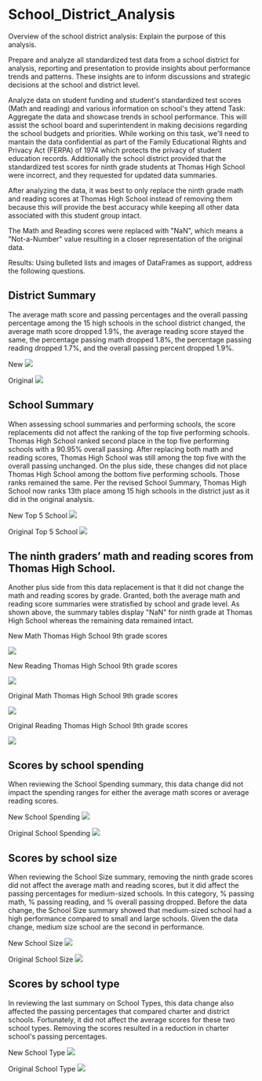 # School_District_Analysis

Overview of the school district analysis: Explain the purpose of this analysis.

Prepare and analyze all standardized test data from a school district for analysis, reporting and presentation to provide insights about performance trends and patterns.
These insights are to inform discussions and strategic decisions at the school and district level. 

Analyze data on student funding and student's standardized test scores (Math and reading) and various information on school's they attend
Task: Aggregate the data and showcase trends in school performance. This will assist the school board and superintendent in making decisions regarding the school budgets
and priorities. While working on this task, we'll need to mantain the data confidential as part of the Family Educational Rights and Privacy Act (FERPA) of 1974 which
protects the privacy of student education records. 
Additionally the school district provided that the standardized test scores for ninth grade students at Thomas High School were incorrect, and they requested for updated data summaries.

After analyzing the data, it was best to only replace the ninth grade math and reading scores at Thomas High School instead of removing them because this will provide the best accuracy while keeping all other data associated with this student group intact.

The Math and Reading scores were replaced with "NaN", which means a "Not-a-Number" value resulting in a closer representation of the original data.

Results: Using bulleted lists and images of DataFrames as support, address the following questions.

## District Summary
The average math score and passing percentages and the overall passing percentage among the 15 high schools in the school district changed, the average math score dropped 1.9%, the average reading score stayed the same, the percentage passing math dropped 1.8%, the percentage passing reading dropped 1.7%, and the overall passing percent dropped 1.9%.

New
![](https://github.com/nadiezhdamhb/School_District_Analysis/blob/main/New%20district%20summary.png)

Original
![](https://github.com/nadiezhdamhb/School_District_Analysis/blob/main/original%20district%20summary.png)


## School Summary

When assessing school summaries and performing schools, the score replacements did not affect the ranking of the top five performing schools. Thomas High School ranked second place in the top five performing schools with a 90.95% overall passing. After replacing both math and reading scores, Thomas High School was still among the top five with the overall passing unchanged. On the plus side, these changes did not place Thomas High School among the bottom five performing schools. Those ranks remained the same. Per the revised School Summary, Thomas High School now ranks 13th place among 15 high schools in the district just as it did in the original analysis.

New Top 5 School
![](https://github.com/nadiezhdamhb/School_District_Analysis/blob/main/new%20top%205%20schools.png)

Original Top 5 School
![](https://github.com/nadiezhdamhb/School_District_Analysis/blob/main/Original%20top%205%20schools.png)

## The ninth graders’ math and reading scores from Thomas High School.
Another plus side from this data replacement is that it did not change the math and reading scores by grade. Granted, both the average math and reading score summaries were stratisfied by school and grade level. As shown above, the summary tables display "NaN" for ninth grade at Thomas High School whereas the remaining data remained intact.

New Math Thomas High School 9th grade scores

![](https://github.com/nadiezhdamhb/School_District_Analysis/blob/main/new%20math%20scores.png)


New Reading Thomas High School 9th grade scores

![](https://github.com/nadiezhdamhb/School_District_Analysis/blob/main/new%20reading%20scores.png)



Original Math Thomas High School 9th grade scores

![](https://github.com/nadiezhdamhb/School_District_Analysis/blob/main/original%20Math%20scores.png)


Original Reading Thomas High School 9th grade scores

![](https://github.com/nadiezhdamhb/School_District_Analysis/blob/main/original%20Reading%20scores.png)


## Scores by school spending
When reviewing the School Spending summary, this data change did not impact the spending ranges for either the average math scores or average reading scores. 


New School Spending
![](https://github.com/nadiezhdamhb/School_District_Analysis/blob/main/new%20school%20spending.png)

Original School Spending
![](https://github.com/nadiezhdamhb/School_District_Analysis/blob/main/original%20school%20spending.png)


## Scores by school size
When reviewing the School Size summary, removing the ninth grade scores did not affect the average math and reading scores, but it did affect the passing percentages for medium-sized schools. In this category, % passing math, % passing reading, and % overall passing dropped. Before the data change, the School Size summary showed that medium-sized school had a high performance compared to small and large schools. Given the data change, medium size school are the second in performance.


New School Size
![](https://github.com/nadiezhdamhb/School_District_Analysis/blob/main/new%20school%20size.png)

Original School Size
![](https://github.com/nadiezhdamhb/School_District_Analysis/blob/main/original%20school%20size%20.png)

## Scores by school type
In reviewing the last summary on School Types, this data change also affected the passing percentages that compared charter and district schools. Fortunately, it did not affect the average scores for these two school types. Removing the scores resulted in a reduction in charter school's passing percentages.

New School Type
![](https://github.com/nadiezhdamhb/School_District_Analysis/blob/main/new%20school%20type.png)

Original School Type
![](https://github.com/nadiezhdamhb/School_District_Analysis/blob/main/Original%20School%20Type.png)
